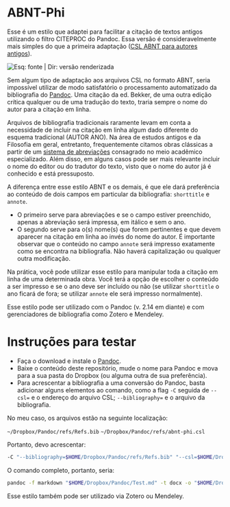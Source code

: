 # ABNT-Phi

Esse é um estilo que adaptei para facilitar a citação de textos antigos utilizando o filtro CITEPROC do Pandoc. 
Essa versão é consideravelmente mais simples do que a primeira adaptação ([CSL ABNT para autores antigos](https://github.com/bcdavasconcelos/CSL-ABNT-para-Autores-Antigos)).

![Esq: fonte | Dir: versão renderizada](./img/biblio.png)

Sem algum tipo de adaptação aos arquivos CSL no formato ABNT, seria impossível utilizar de modo satisfatório o processamento automatizado da bibliografia do [Pandoc](https://pandoc.org/MANUAL.html#citation-rendering). Uma citação da ed. Bekker, de uma outra edição crítica qualquer ou de uma tradução do texto, traria sempre o nome do autor para a citação em linha. 

Arquivos de bibliografia tradicionais raramente levam em conta a necessidade de incluir na citação em linha algum dado diferente do esquema tradicional (AUTOR ANO). Na área de estudos antigos e da Filosofia em geral, entretanto, frequentemente citamos obras clássicas a partir de um [sistema de abreviações](http://dge.cchs.csic.es/lst/lst1.htm) consagrado no meio acadêmico especializado. Além disso, em alguns casos pode ser mais relevante incluir o nome do editor ou do tradutor do texto, visto que o nome do autor já é conhecido e está pressuposto. 

A diferença entre esse estilo ABNT e os demais, é que ele dará preferência ao conteúdo de dois campos em particular da bibliografia:  `shorttitle` e `annote`. 

- O primeiro serve para abreviações e se o campo estiver preenchido, apenas a abreviação será impressa, em itálico e sem o ano. 
- O segundo serve para o(s) nome(s) que forem pertinentes e que devem aparecer na citação em linha ao invés do nome do autor. É importante observar que o conteúdo no campo `annote` será impresso exatamente como se encontra na bibliografia. Não haverá capitalização ou qualquer outra modificação.

Na prática, você pode utilizar esse estilo para manipular toda a citação em linha de uma determinada obra. Você terá a opção de escolher o conteúdo a ser impresso e se o ano deve ser incluído ou não (se utilizar `shorttitle` o ano ficará de fora; se utilizar `annote` ele será impresso normalmente).

Esse estilo pode ser utilizado com o Pandoc (v. 2.14 em diante) e com gerenciadores de bibliografia como Zotero e Mendeley.

# Instruções para testar

- Faça o download e instale o [Pandoc](https://pandoc.org/MANUAL.html). 
- Baixe o conteúdo deste repositório, mude o nome para Pandoc e mova para a sua pasta do Dropbox (ou alguma outra de sua preferência).
- Para acrescentar a bibliografia a uma conversão do Pandoc, basta adicionar alguns elementos ao comando, como a flag `-C`  seguida de `--csl=` e o endereço do arquivo CSL; `--bibliography=` e o arquivo da bibliografia.

No meu caso, os arquivos estão na seguinte localização:  

`~/Dropbox/Pandoc/refs/Refs.bib`
 `~/Dropbox/Pandoc/refs/abnt-phi.csl`

Portanto, devo acrescentar:

```bash
-C "--bibliography=$HOME/Dropbox/Pandoc/refs/Refs.bib" "--csl=$HOME/Dropbox/Pandoc/refs/abnt-phi.csl" 
```

O comando completo, portanto, seria:

```bash
pandoc -f markdown "$HOME/Dropbox/Pandoc/Test.md" -t docx -o "$HOME/Dropbox/Pandoc/Test.docx" -C "--csl=$HOME/Dropbox/Pandoc/refs/abnt-phi.csl" "--bibliography=$HOME/Dropbox/Pandoc/refs/Refs.bib"
```

Esse estilo também pode ser utilizado via Zotero ou Mendeley.

